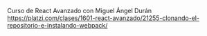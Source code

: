 Curso de React Avanzado con Miguel Ángel Durán
https://platzi.com/clases/1601-react-avanzado/21255-clonando-el-repositorio-e-instalando-webpack/